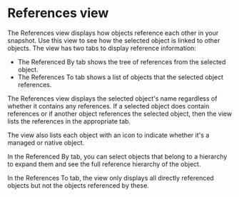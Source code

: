 # References view

The References view displays how objects reference each other in your snapshot. Use this view to see how the selected object is linked to other objects. The view has two tabs to display reference information:

* The Referenced By tab shows the tree of references from the selected object.
* The References To tab shows a list of objects that the selected object references.

The References view displays the selected object's name regardless of whether it contains any references. If a selected object does contain references or if another object references the selected object, then the view lists the references in the appropriate tab.

The view also lists each object with an icon to indicate whether it's a managed or native object.

In the Referenced By tab, you can select objects that belong to a hierarchy to expand them and see the full reference hierarchy of the object.

In the References To tab, the view only displays all directly referenced objects but not the objects referenced by these.
